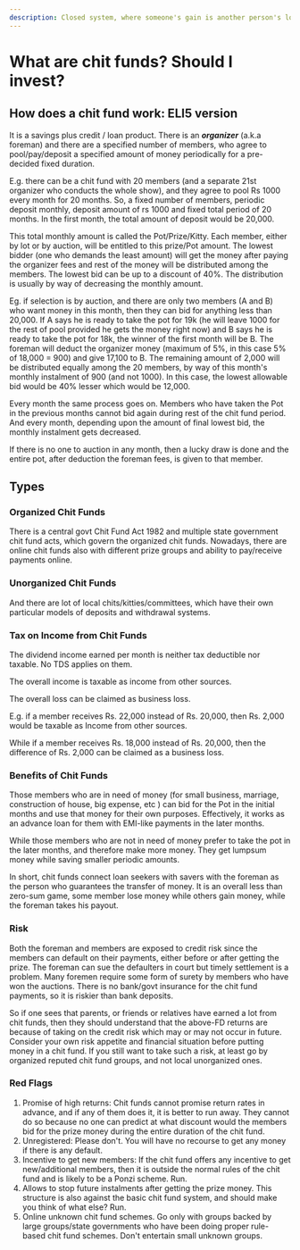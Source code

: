 ```yaml
---
description: Closed system, where someone's gain is another person's loss. Does not scale with corpus size. Has little to no regulatory oversight. Stay away. Also called as chit, kitty, chitty, kuri, etc.
---
```


# What are chit funds? Should I invest?

## **How does a chit fund work: ELI5 version**

It is a savings plus credit / loan product. There is an ***organizer*** (a.k.a foreman) and there are a specified number of members, who agree to pool/pay/deposit a specified amount of money periodically for a pre-decided fixed duration.

E.g. there can be a chit fund with 20 members (and a separate 21st organizer who conducts the whole show), and they agree to pool Rs 1000 every month for 20 months. So, a fixed number of members, periodic deposit monthly, deposit amount of rs 1000 and fixed total period of 20 months. In the first month, the total amount of deposit would be 20,000.

This total monthly amount is called the Pot/Prize/Kitty. Each member, either by lot or by auction, will be entitled to this prize/Pot amount. The lowest bidder (one who demands the least amount) will get the money after paying the organizer fees and rest of the money will be distributed among the members. The lowest bid can be up to a discount of 40%. The distribution is usually by way of decreasing the monthly amount.

Eg. if selection is by auction, and there are only two members (A and B) who want money in this month, then they can bid for anything less than 20,000. If A says he is ready to take the pot for 19k (he will leave 1000 for the rest of pool provided he gets the money right now) and B says he is ready to take the pot for 18k, the winner of the first month will be B. The foreman will deduct the organizer money (maximum of 5%, in this case 5% of 18,000 = 900) and give 17,100 to B. The remaining amount of 2,000 will be distributed equally among the 20 members, by way of this month's monthly instalment of 900 (and not 1000). In this case, the lowest allowable bid would be 40% lesser which would be 12,000.

Every month the same process goes on. Members who have taken the Pot in the previous months cannot bid again during rest of the chit fund period. And every month, depending upon the amount of final lowest bid, the monthly instalment gets decreased.

If there is no one to auction in any month, then a lucky draw is done and the entire pot, after deduction the foreman fees, is given to that member.

## Types

### **Organized Chit Funds**

There is a central govt Chit Fund Act 1982 and multiple state government chit fund acts, which govern the organized chit funds. Nowadays, there are online chit funds also with different prize groups and ability to pay/receive payments online.

### **Unorganized Chit Funds**

And there are lot of local chits/kitties/committees, which have their own particular models of deposits and withdrawal systems.

### Tax on Income from Chit Funds

The dividend income earned per month is neither tax deductible nor taxable. No TDS applies on them.

The overall income is taxable as income from other sources.

The overall loss can be claimed as business loss.

E.g. if a member receives Rs. 22,000 instead of Rs. 20,000, then Rs. 2,000 would be taxable as Income from other sources.

While if a member receives Rs. 18,000 instead of Rs. 20,000, then the difference of Rs. 2,000 can be claimed as a business loss.

### Benefits of Chit Funds

Those members who are in need of money (for small business, marriage, construction of house, big expense, etc ) can bid for the Pot in the initial months and use that money for their own purposes. Effectively, it works as an advance loan for them with EMI-like payments in the later months.

While those members who are not in need of money prefer to take the pot in the later months, and therefore make more money. They get lumpsum money while saving smaller periodic amounts.

In short, chit funds connect loan seekers with savers with the foreman as the person who guarantees the transfer of money. It is an overall less than zero-sum game, some member lose money while others gain money, while the foreman takes his payout.

### Risk

Both the foreman and members are exposed to credit risk since the members can default on their payments, either before or after getting the prize. The foreman can sue the defaulters in court but timely settlement is a problem. Many foremen require some form of surety by members who have won the auctions. There is no bank/govt insurance for the chit fund payments, so it is riskier than bank deposits.

So if one sees that parents, or friends or relatives have earned a lot from chit funds, then they should understand that the above-FD returns are because of taking on the credit risk which may or may not occur in future. Consider your own risk appetite and financial situation before putting money in a chit fund. If you still want to take such a risk, at least go by organized reputed chit fund groups, and not local unorganized ones.

### **Red Flags**

1.  Promise of high returns: Chit funds cannot promise return rates in advance, and if any of them does it, it is better to run away. They cannot do so because no one can predict at what discount would the members bid for the prize money during the entire duration of the chit fund.
2.  Unregistered: Please don't. You will have no recourse to get any money if there is any default.
3.  Incentive to get new members: If the chit fund offers any incentive to get new/additional members, then it is outside the normal rules of the chit fund and is likely to be a Ponzi scheme. Run.
4.  Allows to stop future instalments after getting the prize money. This structure is also against the basic chit fund system, and should make you think of what else? Run.
5.  Online unknown chit fund schemes. Go only with groups backed by large groups/state governments who have been doing proper rule-based chit fund schemes. Don't entertain small unknown groups.
